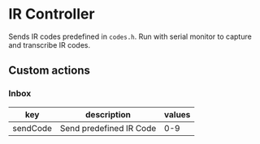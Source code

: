 # IR Controller

Sends IR codes predefined in `codes.h`.
Run with serial monitor to capture and transcribe IR codes.

## Custom actions

### Inbox

| key      | description             | values |
|----------|-------------------------|--------|
| sendCode | Send predefined IR Code | 0-9    |
